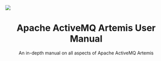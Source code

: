 <!-- using HTML directly here since this formatting isn't available in Markdown -->
<img style="margin: auto; display: block" src="images/activemq-logo.png"></img>
<H1 style="text-align: center">Apache ActiveMQ Artemis User Manual</H1>
<div style="text-align: center">An in-depth manual on all aspects of Apache ActiveMQ Artemis</div>

